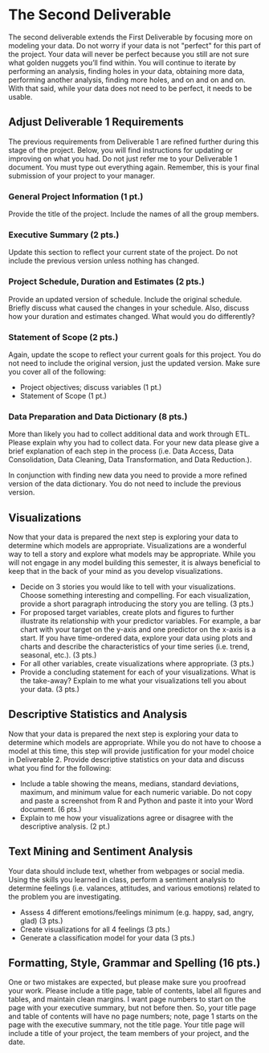 # The Second Deliverable
The second deliverable extends the First Deliverable by focusing more on modeling your data. Do not worry if your data is not "perfect" for this part of the project. Your data will never be perfect because you still are not sure what golden nuggets you’ll find within. You will continue to iterate by performing an analysis, finding holes in your data, obtaining more data, performing another analysis, finding more holes, and on and on and on. With that said, while your data does not need to be perfect, it needs to be usable.

## Adjust Deliverable 1 Requirements 
The previous requirements from Deliverable 1 are refined further during this stage of the project. Below, you will find instructions for updating or improving on what you had. Do not just refer me to your Deliverable 1 document. You must type out everything again. Remember, this is your final submission of your project to your manager.

### General Project Information (1 pt.)
Provide the title of the project. Include the names of all the group members.

### Executive Summary (2 pts.)
Update this section to reflect your current state of the project. Do not include the previous version unless nothing has changed.

### Project Schedule, Duration and Estimates (2 pts.)
Provide an updated version of schedule. Include the original schedule. Briefly discuss what caused the changes in your schedule. Also, discuss how your duration and estimates changed. What would you do differently?

### Statement of Scope (2 pts.)
Again, update the scope to reflect your current goals for this project. You do not need to include the original version, just the updated version. Make sure you cover all of the following:
* Project objectives; discuss variables (1 pt.)
* Statement of Scope (1 pt.)

### Data Preparation and Data Dictionary (8 pts.)
More than likely you had to collect additional data and work through ETL. Please explain why you had to collect data. For your new data please give a brief explanation of each step in the process (i.e. Data Access, Data Consolidation, Data Cleaning, Data Transformation, and Data Reduction.).

In conjunction with finding new data you need to provide a more refined version of the data dictionary. You do not need to include the previous version.

## Visualizations 
Now that your data is prepared the next step is exploring your data to determine which models are appropriate. Visualizations are a wonderful way to tell a story and explore what models may be appropriate. While you will not engage in any model building this semester, it is always beneficial to keep that in the back of your mind as you develop visualizations.
* Decide on 3 stories you would like to tell with your visualizations. Choose something interesting and compelling. For each visualization, provide a short paragraph introducing the story you are telling. (3 pts.)
* For proposed target variables, create plots and figures to further illustrate its relationship with your predictor variables. For example, a bar chart with your target on the y-axis and one predictor on the x-axis is a start. If you have time-ordered data, explore your data using plots and charts and describe the characteristics of your time series (i.e. trend, seasonal, etc.). (3 pts.) 
* For all other variables, create visualizations where appropriate. (3 pts.)
* Provide a concluding statement for each of your visualizations. What is the take-away? Explain to me what your visualizations tell you about your data. (3 pts.) 

## Descriptive Statistics and Analysis
Now that your data is prepared the next step is exploring your data to determine which models are appropriate. While you do not have to choose a model at this time, this step will provide justification for your model choice in Deliverable 2. Provide descriptive statistics on your data and discuss what you find for the following: 
* Include a table showing the means, medians, standard deviations, maximum, and minimum value for each numeric variable. Do not copy and paste a screenshot from R and Python and paste it into your Word document. (6 pts.)
* Explain to me how your visualizations agree or disagree with the descriptive analysis. (2 pt.) 

## Text Mining and Sentiment Analysis 
Your data should include text, whether from webpages or social media. Using the skills you learned in class, perform a sentiment analysis to determine feelings (i.e. valances, attitudes, and various emotions) related to the problem you are investigating.  
* Assess 4 different emotions/feelings minimum (e.g. happy, sad, angry, glad) (3 pts.)
* Create visualizations for all 4 feelings (3 pts.)
* Generate a classification model for your data (3 pts.)

## Formatting, Style, Grammar and Spelling (16 pts.)
One or two mistakes are expected, but please make sure you proofread your work. Please include a title page, table of contents, label all figures and tables, and maintain clean margins. I want page numbers to start on the page with your executive summary, but not before then. So, your title page and table of contents will have no page numbers; note, page 1 starts on the page with the executive summary, not the title page. Your title page will include a title of your project, the team members of your project, and the date.
